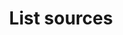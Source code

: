 ---
# -------------------------- #
#      ENDPOINT DETAILS      #
# -------------------------- #

product-type: "connect"
content-type: "api-endpoint"
endpoint: "sources"
key: "list-sources"
version: "4"


# -------------------------- #
#       METHOD DETAILS       #
# -------------------------- #

title: "List sources"
method: "get"
short-url: |
  /v{{ endpoint.version }}{{ object.endpoint-url }}
full-url: |
  {{ api.base-url }}{{ endpoint.short-url | flatify }}
short: "{{ api.core-objects.sources.list.description }}"
description: |
  {{ api.core-objects.sources.list.description }}

  **Note**: This endpoint retrieves specific configuration information about the sources connected to a single account. To retrieve general configuration information about all supported data source types, use the [List all source types]({{ api.source-types.list.anchor }}) endpoint.


# -------------------------- #
#           RETURNS          #
# -------------------------- #

returns: |
  If successful, the API will return a status of <code class="api success">200 OK</code> and an array of [Source Objects]({{ api.core-objects.sources.object }}), one for each source connected to the account.

  
# ------------------------------ #
#   EXAMPLE REQUEST & RESPONSES  #
# ------------------------------ #

examples:
  - type: "Request"
    language: "json"
    code: |
      curl {{ endpoint.method | upcase }} {{ endpoint.full-url | flatify | strip_newlines }} \
           -H "Authorization: Bearer <ACCESS_TOKEN>" \
           -H "Content-Type: application/json"

  - type: "Response"
    language: "json"
    code: |
      [
        {
          "properties": {
            "anchor_time": "2019-01-07T23:23:08.116Z",
            "cron_expression": null,
            "customer_ids": "1585293495,4224806558,6668731595",
            "frequency_in_minutes": "30",
            "image_version": "1.latest",
            "product": "pipeline",
            "start_date": "2018-01-01T00:00:00Z",
            "user_id": "100551921296891141132"
          },
          "updated_at": "2019-04-12T19:03:13Z",
          "schedule": null,
          "name": "adwords",
          "type": "platform.adwords",
          "deleted_at": "2019-01-09T17:28:57Z",
          "system_paused_at": null,
          "stitch_client_id": 116078,
          "paused_at": null,
          "id": 119945,
          "display_name": "AdWords2",
          "created_at": "2019-01-07T23:20:22Z",
          "report_card": {
            "type": "platform.adwords",
            "current_step": 5,
            "current_step_type": "fully_configured",
            "steps": [
              {
                "type": "form",
                "properties": [
                  {
                    "name": "anchor_time",
                    "is_required": false,
                    "is_credential": false,
                    "system_provided": false,
                    "property_type": "user_provided",
                    "json_schema": {
                      "type": "string",
                      "format": "date-time"
                    },
                    "provided": true,
                    "tap_mutable": false
                  },
                  {
                    "name": "cron_expression",
                    "is_required": false,
                    "is_credential": false,
                    "system_provided": false,
                    "property_type": "user_provided",
                    "json_schema": null,
                    "provided": false,
                    "tap_mutable": false
                  },
                  {
                    "name": "frequency_in_minutes",
                    "is_required": false,
                    "is_credential": false,
                    "system_provided": false,
                    "property_type": "user_provided",
                    "json_schema": {
                      "type": "string",
                      "pattern": "^1$|^30$|^60$|^360$|^720$|^1440$"
                    },
                    "provided": true,
                    "tap_mutable": false
                  },
                  {
                    "name": "image_version",
                    "is_required": true,
                    "is_credential": false,
                    "system_provided": true,
                    "property_type": "read_only",
                    "json_schema": null,
                    "provided": true,
                    "tap_mutable": false
                  },
                  {
                    "name": "start_date",
                    "is_required": true,
                    "is_credential": false,
                    "system_provided": false,
                    "property_type": "user_provided",
                    "json_schema": {
                      "type": "string",
                      "pattern": "^\\d{4}-\\d{2}-\\d{2}T00:00:00Z$"
                    },
                    "provided": true,
                    "tap_mutable": false
                  }
                ]
              },
              {
                "type": "oauth",
                "properties": [
                  {
                    "name": "customer_ids",
                    "is_required": true,
                    "is_credential": false,
                    "system_provided": false,
                    "property_type": "user_provided",
                    "json_schema": {
                      "type": "string"
                    },
                    "provided": true,
                    "tap_mutable": false
                  },
                  {
                    "name": "developer_token",
                    "is_required": true,
                    "is_credential": true,
                    "system_provided": true,
                    "property_type": "system_provided_by_default",
                    "json_schema": {
                      "type": "string"
                    },
                    "provided": true,
                    "tap_mutable": false
                  },
                  {
                    "name": "oauth_client_id",
                    "is_required": true,
                    "is_credential": true,
                    "system_provided": true,
                    "property_type": "system_provided_by_default",
                    "json_schema": {
                      "type": "string"
                    },
                    "provided": true,
                    "tap_mutable": false
                  },
                  {
                    "name": "oauth_client_secret",
                    "is_required": true,
                    "is_credential": true,
                    "system_provided": true,
                    "property_type": "system_provided_by_default",
                    "json_schema": {
                      "type": "string"
                    },
                    "provided": true,
                    "tap_mutable": false
                  },
                  {
                    "name": "refresh_token",
                    "is_required": true,
                    "is_credential": true,
                    "system_provided": true,
                    "property_type": "system_provided_by_default",
                    "json_schema": {
                      "type": "string"
                    },
                    "provided": true,
                    "tap_mutable": false
                  },
                  {
                    "name": "user_id",
                    "is_required": true,
                    "is_credential": false,
                    "system_provided": true,
                    "property_type": "system_provided_by_default",
                    "json_schema": {
                      "type": "string"
                    },
                    "provided": true,
                    "tap_mutable": false
                  }
                ]
              },
              {
                "type": "discover_schema",
                "properties": []
              },
              {
                "type": "field_selection",
                "properties": []
              },
              {
                "type": "fully_configured",
                "properties": []
              }
            ]
          }
        },
        {
          "properties": {
            "anchor_time": "2019-01-09T19:30:00.000Z",
            "user_agent": "Stitch-c7ad6999-c6d8-4504-9ae6-b153717fdd3e",
            "oauth_s3_path": "116078-120407-xero",
            "organization_name": "Stitch Xero",
            "frequency_in_minutes": "60",
            "product": "pipeline",
            "oauth_s3_bucket": "com-stitchdata-prod-platform-oauth-creds",
            "start_date": "2018-01-09T19:15:49Z",
            "cron_expression": null,
            "image_version": "1.latest"
          },
          "updated_at": "2019-05-24T16:21:57Z",
          "schedule": null,
          "name": "xero",
          "type": "platform.xero",
          "deleted_at": null,
          "system_paused_at": null,
          "stitch_client_id": 116078,
          "paused_at": "2019-01-22T18:04:48Z",
          "id": 120407,
          "display_name": "Xero",
          "created_at": "2019-01-09T19:16:03Z",
          "report_card": {
            "type": "platform.xero",
            "current_step": 4,
            "current_step_type": "field_selection",
            "steps": [
              {
                "type": "form",
                "properties": [
                  {
                    "name": "anchor_time",
                    "is_required": false,
                    "is_credential": false,
                    "system_provided": false,
                    "property_type": "user_provided",
                    "json_schema": {
                      "type": "string",
                      "format": "date-time"
                    },
                    "provided": true,
                    "tap_mutable": false
                  },
                  {
                    "name": "cron_expression",
                    "is_required": false,
                    "is_credential": false,
                    "system_provided": false,
                    "property_type": "user_provided",
                    "json_schema": null,
                    "provided": false,
                    "tap_mutable": false
                  },
                  {
                    "name": "frequency_in_minutes",
                    "is_required": false,
                    "is_credential": false,
                    "system_provided": false,
                    "property_type": "user_provided",
                    "json_schema": {
                      "type": "string",
                      "pattern": "^1$|^30$|^60$|^360$|^720$|^1440$"
                    },
                    "provided": true,
                    "tap_mutable": false
                  },
                  {
                    "name": "image_version",
                    "is_required": true,
                    "is_credential": false,
                    "system_provided": true,
                    "property_type": "read_only",
                    "json_schema": null,
                    "provided": true,
                    "tap_mutable": false
                  },
                  {
                    "name": "start_date",
                    "is_required": true,
                    "is_credential": false,
                    "system_provided": false,
                    "property_type": "user_provided",
                    "json_schema": {
                      "type": "string",
                      "pattern": "^\\d{4}-\\d{2}-\\d{2}T00:00:00Z$"
                    },
                    "provided": true,
                    "tap_mutable": false
                  }
                ]
              },
              {
                "type": "oauth",
                "properties": [
                  {
                    "name": "consumer_key",
                    "is_required": true,
                    "is_credential": true,
                    "system_provided": true,
                    "property_type": "system_provided_by_default",
                    "json_schema": null,
                    "provided": true,
                    "tap_mutable": false
                  },
                  {
                    "name": "consumer_secret",
                    "is_required": true,
                    "is_credential": true,
                    "system_provided": true,
                    "property_type": "system_provided_by_default",
                    "json_schema": null,
                    "provided": true,
                    "tap_mutable": false
                  },
                  {
                    "name": "oauth_s3_bucket",
                    "is_required": true,
                    "is_credential": false,
                    "system_provided": true,
                    "property_type": "read_only",
                    "json_schema": null,
                    "provided": true,
                    "tap_mutable": false
                  },
                  {
                    "name": "oauth_s3_path",
                    "is_required": true,
                    "is_credential": false,
                    "system_provided": true,
                    "property_type": "read_only",
                    "json_schema": null,
                    "provided": true,
                    "tap_mutable": false
                  },
                  {
                    "name": "oauth_session_handle",
                    "is_required": true,
                    "is_credential": true,
                    "system_provided": true,
                    "property_type": "system_provided_by_default",
                    "json_schema": null,
                    "provided": true,
                    "tap_mutable": false
                  },
                  {
                    "name": "oauth_token",
                    "is_required": true,
                    "is_credential": true,
                    "system_provided": true,
                    "property_type": "system_provided_by_default",
                    "json_schema": null,
                    "provided": true,
                    "tap_mutable": false
                  },
                  {
                    "name": "oauth_token_secret",
                    "is_required": true,
                    "is_credential": true,
                    "system_provided": true,
                    "property_type": "system_provided_by_default",
                    "json_schema": null,
                    "provided": true,
                    "tap_mutable": false
                  },
                  {
                    "name": "organization_name",
                    "is_required": false,
                    "is_credential": false,
                    "system_provided": true,
                    "property_type": "system_provided_by_default",
                    "json_schema": {
                      "type": "string"
                    },
                    "provided": true,
                    "tap_mutable": false
                  },
                  {
                    "name": "rsa_key",
                    "is_required": true,
                    "is_credential": true,
                    "system_provided": true,
                    "property_type": "system_provided_by_default",
                    "json_schema": null,
                    "provided": true,
                    "tap_mutable": false
                  },
                  {
                    "name": "user_agent",
                    "is_required": true,
                    "is_credential": false,
                    "system_provided": true,
                    "property_type": "read_only",
                    "json_schema": {
                      "type": "string"
                    },
                    "provided": true,
                    "tap_mutable": false
                  }
                ]
              },
              {
                "type": "discover_schema",
                "properties": []
              },
              {
                "type": "field_selection",
                "properties": []
              },
              {
                "type": "fully_configured",
                "properties": []
              }
            ]
          }
        },
        {
          "properties": {
            "ssl": "true",
            "anchor_time": "2019-01-10T19:39:17.724Z",
            "frequency_in_minutes": "60",
            "port": "5432",
            "dbname": "demni2mf59dt10",
            "host": "<HOST>",
            "product": "pipeline",
            "cron_expression": null,
            "image_version": "0.latest",
            "user": "nxucqufdolmwxr"
          },
          "updated_at": "2019-05-24T19:54:43Z",
          "schedule": null,
          "name": "heroku",
          "type": "platform.heroku_pg",
          "deleted_at": "2019-05-24T19:54:43Z",
          "system_paused_at": null,
          "stitch_client_id": 116078,
          "paused_at": null,
          "id": 120643,
          "display_name": "Heroku",
          "created_at": "2019-01-10T19:36:13Z",
          "report_card": {
            "type": "platform.heroku_pg",
            "current_step": 4,
            "current_step_type": "fully_configured",
            "steps": [
              {
                "type": "form",
                "properties": [
                  {
                    "name": "anchor_time",
                    "is_required": false,
                    "is_credential": false,
                    "system_provided": false,
                    "property_type": "user_provided",
                    "json_schema": {
                      "type": "string",
                      "format": "date-time"
                    },
                    "provided": true,
                    "tap_mutable": false
                  },
                  {
                    "name": "cron_expression",
                    "is_required": false,
                    "is_credential": false,
                    "system_provided": false,
                    "property_type": "user_provided",
                    "json_schema": null,
                    "provided": false,
                    "tap_mutable": false
                  },
                  {
                    "name": "dbname",
                    "is_required": true,
                    "is_credential": false,
                    "system_provided": false,
                    "property_type": "user_provided",
                    "json_schema": {
                      "type": "string"
                    },
                    "provided": true,
                    "tap_mutable": false
                  },
                  {
                    "name": "default_replication_method",
                    "is_required": false,
                    "is_credential": false,
                    "system_provided": false,
                    "property_type": "user_provided",
                    "json_schema": {
                      "type": "string",
                      "pattern": "^(true|false)$"
                    },
                    "provided": false,
                    "tap_mutable": false
                  },
                  {
                    "name": "filter_dbs",
                    "is_required": false,
                    "is_credential": false,
                    "system_provided": false,
                    "property_type": "user_provided",
                    "json_schema": {
                      "type": "string"
                    },
                    "provided": false,
                    "tap_mutable": false
                  },
                  {
                    "name": "frequency_in_minutes",
                    "is_required": false,
                    "is_credential": false,
                    "system_provided": false,
                    "property_type": "user_provided",
                    "json_schema": {
                      "type": "string",
                      "pattern": "^1$|^30$|^60$|^360$|^720$|^1440$"
                    },
                    "provided": true,
                    "tap_mutable": false
                  },
                  {
                    "name": "host",
                    "is_required": true,
                    "is_credential": false,
                    "system_provided": false,
                    "property_type": "user_provided",
                    "json_schema": {
                      "type": "string",
                      "anyOf": [
                        {
                          "format": "hostname"
                        },
                        {
                          "format": "ipv4"
                        }
                      ]
                    },
                    "provided": true,
                    "tap_mutable": false
                  },
                  {
                    "name": "image_version",
                    "is_required": true,
                    "is_credential": false,
                    "system_provided": true,
                    "property_type": "read_only",
                    "json_schema": null,
                    "provided": true,
                    "tap_mutable": false
                  },
                  {
                    "name": "include_schemas_in_destination_stream_name",
                    "is_required": false,
                    "is_credential": false,
                    "system_provided": false,
                    "property_type": "user_provided",
                    "json_schema": {
                      "type": "string"
                    },
                    "provided": false,
                    "tap_mutable": false
                  },
                  {
                    "name": "itersize",
                    "is_required": false,
                    "is_credential": false,
                    "system_provided": false,
                    "property_type": "user_provided",
                    "json_schema": {
                      "type": "string",
                      "pattern": "^\\d+"
                    },
                    "provided": false,
                    "tap_mutable": false
                  },
                  {
                    "name": "password",
                    "is_required": true,
                    "is_credential": true,
                    "system_provided": false,
                    "property_type": "user_provided",
                    "json_schema": {
                      "type": "string"
                    },
                    "provided": true,
                    "tap_mutable": false
                  },
                  {
                    "name": "port",
                    "is_required": true,
                    "is_credential": false,
                    "system_provided": false,
                    "property_type": "user_provided",
                    "json_schema": {
                      "type": "integer"
                    },
                    "provided": true,
                    "tap_mutable": false
                  },
                  {
                    "name": "ssh",
                    "is_required": false,
                    "is_credential": false,
                    "system_provided": false,
                    "property_type": "user_provided",
                    "json_schema": {
                      "type": "string",
                      "pattern": "^(true|false)$"
                    },
                    "provided": false,
                    "tap_mutable": false
                  },
                  {
                    "name": "ssh_host",
                    "is_required": false,
                    "is_credential": false,
                    "system_provided": false,
                    "property_type": "user_provided",
                    "json_schema": {
                      "type": "string",
                      "anyOf": [
                        {
                          "format": "hostname"
                        },
                        {
                          "format": "ipv4"
                        }
                      ]
                    },
                    "provided": false,
                    "tap_mutable": false
                  },
                  {
                    "name": "ssh_port",
                    "is_required": false,
                    "is_credential": false,
                    "system_provided": false,
                    "property_type": "user_provided",
                    "json_schema": {
                      "type": "string",
                      "pattern": "^\\d+"
                    },
                    "provided": false,
                    "tap_mutable": false
                  },
                  {
                    "name": "ssh_user",
                    "is_required": false,
                    "is_credential": false,
                    "system_provided": false,
                    "property_type": "user_provided",
                    "json_schema": {
                      "type": "string"
                    },
                    "provided": false,
                    "tap_mutable": false
                  },
                  {
                    "name": "ssl",
                    "is_required": false,
                    "is_credential": false,
                    "system_provided": false,
                    "property_type": "user_provided",
                    "json_schema": {
                      "type": "string",
                      "pattern": "^(true|false)$"
                    },
                    "provided": true,
                    "tap_mutable": false
                  },
                  {
                    "name": "user",
                    "is_required": true,
                    "is_credential": false,
                    "system_provided": false,
                    "property_type": "user_provided",
                    "json_schema": {
                      "type": "string"
                    },
                    "provided": true,
                    "tap_mutable": false
                  }
                ]
              },
              {
                "type": "discover_schema",
                "properties": []
              },
              {
                "type": "field_selection",
                "properties": []
              },
              {
                "type": "fully_configured",
                "properties": []
              }
            ]
          }
        }
---